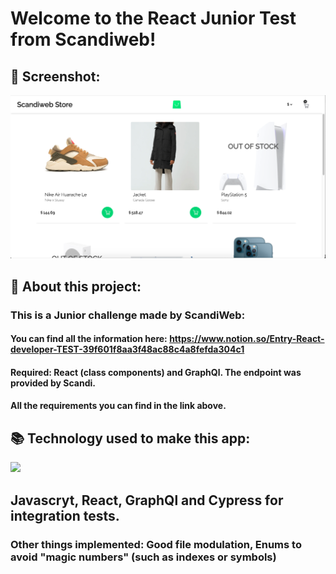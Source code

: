 # Welcome to the React Junior Test from Scandiweb!

## 📱 Screenshot:

<img src="readmeimages/screenshot.png">

## :rocket: About this project:

### This is a Junior challenge made by ScandiWeb:

#### You can find all the information here: https://www.notion.so/Entry-React-developer-TEST-39f601f8aa3f48ac88c4a8fefda304c1

#### Required: React (class components) and GraphQl. The endpoint was provided by Scandi.
#### All the requirements you can find in the link above.


## :books: Technology used to make this app:

<img src="readmeimages/tech.jpeg">

## Javascryt, React, GraphQl and Cypress for integration tests.

### Other things implemented: Good file modulation, Enums to avoid "magic numbers" (such as indexes or symbols)

